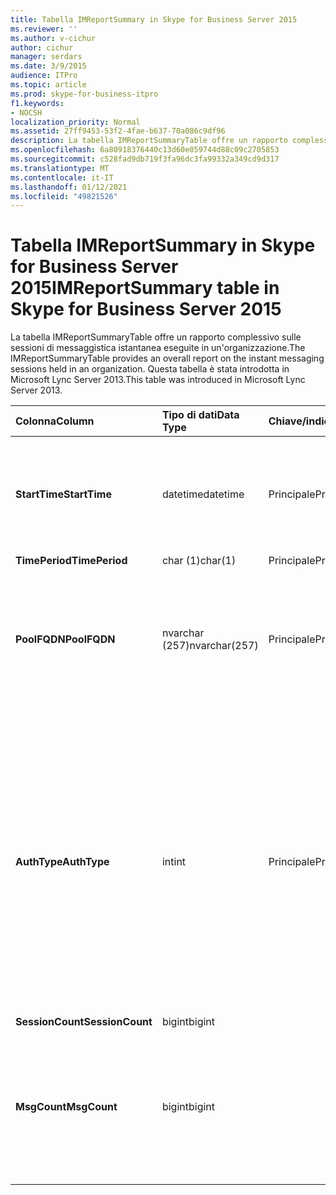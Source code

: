 ```yaml
---
title: Tabella IMReportSummary in Skype for Business Server 2015
ms.reviewer: ''
ms.author: v-cichur
author: cichur
manager: serdars
ms.date: 3/9/2015
audience: ITPro
ms.topic: article
ms.prod: skype-for-business-itpro
f1.keywords:
- NOCSH
localization_priority: Normal
ms.assetid: 27ff9453-53f2-4fae-b637-70a086c9df96
description: La tabella IMReportSummaryTable offre un rapporto complessivo sulle sessioni di messaggistica istantanea eseguite in un'organizzazione. Questa tabella è stata introdotta in Microsoft Lync Server 2013.
ms.openlocfilehash: 6a80918376440c13d60e059744d88c09c2705853
ms.sourcegitcommit: c528fad9db719f3fa96dc3fa99332a349cd9d317
ms.translationtype: MT
ms.contentlocale: it-IT
ms.lasthandoff: 01/12/2021
ms.locfileid: "49821526"
---
```

# <a name="imreportsummary-table-in-skype-for-business-server-2015"></a><span data-ttu-id="4db2a-104">Tabella IMReportSummary in Skype for Business Server 2015</span><span class="sxs-lookup"><span data-stu-id="4db2a-104">IMReportSummary table in Skype for Business Server 2015</span></span>
 
<span data-ttu-id="4db2a-105">La tabella IMReportSummaryTable offre un rapporto complessivo sulle sessioni di messaggistica istantanea eseguite in un'organizzazione.</span><span class="sxs-lookup"><span data-stu-id="4db2a-105">The IMReportSummaryTable provides an overall report on the instant messaging sessions held in an organization.</span></span> <span data-ttu-id="4db2a-106">Questa tabella è stata introdotta in Microsoft Lync Server 2013.</span><span class="sxs-lookup"><span data-stu-id="4db2a-106">This table was introduced in Microsoft Lync Server 2013.</span></span>
  
|<span data-ttu-id="4db2a-107">**Colonna**</span><span class="sxs-lookup"><span data-stu-id="4db2a-107">**Column**</span></span>|<span data-ttu-id="4db2a-108">**Tipo di dati**</span><span class="sxs-lookup"><span data-stu-id="4db2a-108">**Data Type**</span></span>|<span data-ttu-id="4db2a-109">**Chiave/indice**</span><span class="sxs-lookup"><span data-stu-id="4db2a-109">**Key/Index**</span></span>|<span data-ttu-id="4db2a-110">**Dettagli**</span><span class="sxs-lookup"><span data-stu-id="4db2a-110">**Details**</span></span>|
|:-----|:-----|:-----|:-----|
|<span data-ttu-id="4db2a-111">**StartTime**</span><span class="sxs-lookup"><span data-stu-id="4db2a-111">**StartTime**</span></span> <br/> |<span data-ttu-id="4db2a-112">datetime</span><span class="sxs-lookup"><span data-stu-id="4db2a-112">datetime</span></span>  <br/> |<span data-ttu-id="4db2a-113">Principale</span><span class="sxs-lookup"><span data-stu-id="4db2a-113">Primary</span></span>  <br/> |<span data-ttu-id="4db2a-114">Data e ora di inizio della sessione di messaggistica istantanea.</span><span class="sxs-lookup"><span data-stu-id="4db2a-114">Date and time that the instant messaging session began.</span></span>  <br/> |
|<span data-ttu-id="4db2a-115">**TimePeriod**</span><span class="sxs-lookup"><span data-stu-id="4db2a-115">**TimePeriod**</span></span> <br/> |<span data-ttu-id="4db2a-116">char (1)</span><span class="sxs-lookup"><span data-stu-id="4db2a-116">char(1)</span></span>  <br/> |<span data-ttu-id="4db2a-117">Principale</span><span class="sxs-lookup"><span data-stu-id="4db2a-117">Primary</span></span>  <br/> ||
|<span data-ttu-id="4db2a-118">**PoolFQDN**</span><span class="sxs-lookup"><span data-stu-id="4db2a-118">**PoolFQDN**</span></span> <br/> |<span data-ttu-id="4db2a-119">nvarchar (257)</span><span class="sxs-lookup"><span data-stu-id="4db2a-119">nvarchar(257)</span></span>  <br/> |<span data-ttu-id="4db2a-120">Principale</span><span class="sxs-lookup"><span data-stu-id="4db2a-120">Primary</span></span>  <br/> |<span data-ttu-id="4db2a-121">Nome di dominio completo del pool che ospita la sessione.</span><span class="sxs-lookup"><span data-stu-id="4db2a-121">Fully qualified domain name of the pool hosting the session.</span></span>  <br/> |
|<span data-ttu-id="4db2a-122">**AuthType**</span><span class="sxs-lookup"><span data-stu-id="4db2a-122">**AuthType**</span></span> <br/> |<span data-ttu-id="4db2a-123">int</span><span class="sxs-lookup"><span data-stu-id="4db2a-123">int</span></span>  <br/> |<span data-ttu-id="4db2a-124">Principale</span><span class="sxs-lookup"><span data-stu-id="4db2a-124">Primary</span></span>  <br/> |<span data-ttu-id="4db2a-125">Priorità della chiamata, ad esempio urgente o non urgente.</span><span class="sxs-lookup"><span data-stu-id="4db2a-125">Priority (for example, urgent or non-urgent) of the call.</span></span> <span data-ttu-id="4db2a-126">Le informazioni prioritarie sono archiviate nella [Tabella CallPriorities in Skype for Business Server 2015](callpriorities.md).</span><span class="sxs-lookup"><span data-stu-id="4db2a-126">Priority information is stored in the [CallPriorities table in Skype for Business Server 2015](callpriorities.md).</span></span>  <br/> |
|<span data-ttu-id="4db2a-127">**SessionCount**</span><span class="sxs-lookup"><span data-stu-id="4db2a-127">**SessionCount**</span></span> <br/> |<span data-ttu-id="4db2a-128">bigint</span><span class="sxs-lookup"><span data-stu-id="4db2a-128">bigint</span></span>  <br/> |||
|<span data-ttu-id="4db2a-129">**MsgCount**</span><span class="sxs-lookup"><span data-stu-id="4db2a-129">**MsgCount**</span></span> <br/> |<span data-ttu-id="4db2a-130">bigint</span><span class="sxs-lookup"><span data-stu-id="4db2a-130">bigint</span></span>  <br/> ||<span data-ttu-id="4db2a-131">Numero totale di messaggi istantanei scambiati durante la sessione.</span><span class="sxs-lookup"><span data-stu-id="4db2a-131">Total number of instant messages exchanged during the session.</span></span>  <br/> |
   

